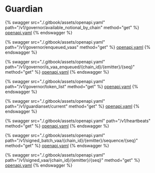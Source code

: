 # Guardian






{% swagger src="./.gitbook/assets/openapi.yaml" path="/v1/governor/available_notional_by_chain" method="get" %}
[openapi.yaml](<./.gitbook/assets/openapi.yaml>)
{% endswagger %}


{% swagger src="./.gitbook/assets/openapi.yaml" path="/v1/governor/enqueued_vaas" method="get" %}
[openapi.yaml](<./.gitbook/assets/openapi.yaml>)
{% endswagger %}


{% swagger src="./.gitbook/assets/openapi.yaml" path="/v1/governor/is_vaa_enqueued/{chain_id}/{emitter}/{seq}" method="get" %}
[openapi.yaml](<./.gitbook/assets/openapi.yaml>)
{% endswagger %}


{% swagger src="./.gitbook/assets/openapi.yaml" path="/v1/governor/token_list" method="get" %}
[openapi.yaml](<./.gitbook/assets/openapi.yaml>)
{% endswagger %}


{% swagger src="./.gitbook/assets/openapi.yaml" path="/v1/guardianset/current" method="get" %}
[openapi.yaml](<./.gitbook/assets/openapi.yaml>)
{% endswagger %}


{% swagger src="./.gitbook/assets/openapi.yaml" path="/v1/heartbeats" method="get" %}
[openapi.yaml](<./.gitbook/assets/openapi.yaml>)
{% endswagger %}


{% swagger src="./.gitbook/assets/openapi.yaml" path="/v1/signed_batch_vaa/{chain_id}/{emitter}/sequence/{seq}" method="get" %}
[openapi.yaml](<./.gitbook/assets/openapi.yaml>)
{% endswagger %}


{% swagger src="./.gitbook/assets/openapi.yaml" path="/v1/signed_vaa/{chain_id}/{emitter}/{seq}" method="get" %}
[openapi.yaml](<./.gitbook/assets/openapi.yaml>)
{% endswagger %}